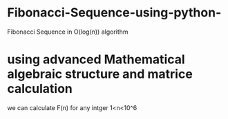 # Fibonacci-Sequence-using-python-
Fibonacci Sequence in O(log(n)) algorithm
# using advanced Mathematical algebraic structure and matrice calculation
we can calculate F(n) for any intger 1<n<10^6
